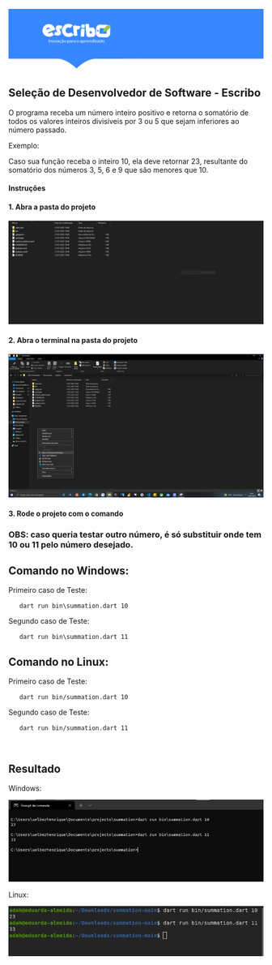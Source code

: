
![logoTop](./img_readme/logoTop.png)

 ## Seleção de Desenvolvedor de Software - Escribo
O programa receba um número inteiro positivo e retorna o somatório de todos os valores inteiros divisíveis por 3 ou 5 que sejam inferiores ao número passado.

Exemplo:

Caso sua função receba o inteiro 10, ela deve retornar 23, resultante do somatório dos números 3, 5, 6 e 9 que são menores que 10.

#### Instruções

 #### 1. Abra a pasta do projeto
 
   ![folderProject](./img_readme/folderProject.png)
    <br />
 #### 2. Abra o terminal na pasta do projeto
 
   ![openTerminal](./img_readme/openTerminal.png)
    <br />
 #### 3. Rode o projeto com o comando
 
 ### OBS: caso queria testar outro número, é só substituir onde tem 10 ou 11 pelo número desejado.
   ## Comando no Windows:
    
   Primeiro caso de Teste: 
    
       dart run bin\summation.dart 10
   
   Segundo caso de Teste:
   
       dart run bin\summation.dart 11

    
   ## Comando no Linux:

   Primeiro caso de Teste: 

       dart run bin/summation.dart 10


   Segundo caso de Teste:

       dart run bin/summation.dart 11

   <br />

   ## Resultado 
   Windows:
   
   ![resultWindows](./img_readme/resultWindows.png)
   <br />
   
   Linux:

   ![resultLinux](./img_readme/resultLinux.png)
   <br />
